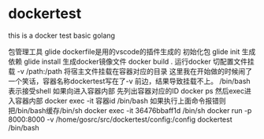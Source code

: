 # dockertest
this is a docker test basic golang

包管理工具 glide
dockerfile是用的vscode的插件生成的
初始化包
glide init
生成依赖
glide install
生成docker镜像文件
docker build .
运行docker 切配置文件挂载
-v /path:/path 将宿主文件挂载在容器对应的目录
这里我在开始做的时候闹了一个笑话，容器名称dockertest写在了-v 前边，结果导致挂载不上。
/bin/bash表示接受shell
如果向进入容器内部
  先列出容器对应的ID
   docker ps
  然后exec进入容器内部
   docker exec -it 容器id /bin/bash
   如果执行上面命令报错则把/bin/bash缓存/bin/sh
   docker exec -it 36476bbaff1d /bin/sh
docker run -p 8000:8000  -v /home/gosrc/src/dockertest/config:/config dockertest   /bin/bash

